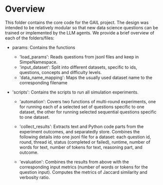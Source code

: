 # Overview

This folder contains the core code for the GAIL project. The design was intended to 
be relatively modular so that new data science questions can be trained or 
implemented by the LLM agents. We provide a brief overview of each of the folders/files:

- params: Contains the functions
    - 'load_params': Reads questions from jsonl files and keep in SimpeNamespace.
    - 'input_dataset': Split into different datasets, specific to ids, questions, concepts and difficulty levels.
    - 'data_name_mapping': Maps the usually used dataset name to the corresponding filename

- 'scripts': Contains the scripts to run all simulation experiments. 
    - 'automation': Covers two functions of multi-round experiments, one for running each of a selected 
    set of questions specific to one dataset, the other for running selected sequential questions specific to 
    one dataset. 

    - 'collect_results': Extracts text and Python code parts from the experiment outcomes, and separatedly store.
    Combines the following details into one jsonl file for a dataset: each question id, round, thread id, status 
    (completed or failed), runtime, number of words for text, number of tokens for text, reasoning part, and outcome. 

    - 'evaluation': Combines the results from above with the corresponding input metrics (number of words or tokens 
    for the question input). Computes the metrics of Jaccard similarity and verbosity ratio. 